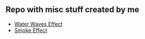 ## Repo with misc stuff created by me

- [Water Waves Effect](https://horpia.github.io/demo/water-waves-effect/)
- [Smoke Effect](https://horpia.github.io/demo/smoke-effect/)